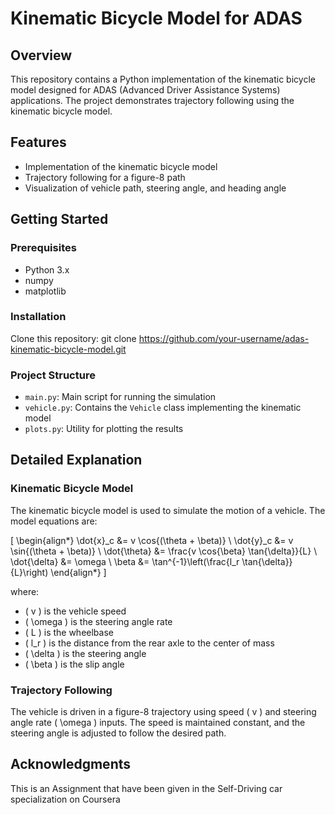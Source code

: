 # Kinematic Bicycle Model for ADAS

## Overview
This repository contains a Python implementation of the kinematic bicycle model designed for ADAS (Advanced Driver Assistance Systems) applications. The project demonstrates trajectory following using the kinematic bicycle model.

## Features
- Implementation of the kinematic bicycle model
- Trajectory following for a figure-8 path
- Visualization of vehicle path, steering angle, and heading angle

## Getting Started

### Prerequisites
- Python 3.x
- numpy
- matplotlib

### Installation
Clone this repository:
git clone https://github.com/your-username/adas-kinematic-bicycle-model.git


### Project Structure
- `main.py`: Main script for running the simulation
- `vehicle.py`: Contains the `Vehicle` class implementing the kinematic model
- `plots.py`: Utility for plotting the results

## Detailed Explanation

### Kinematic Bicycle Model
The kinematic bicycle model is used to simulate the motion of a vehicle. The model equations are:

\[
\begin{align*}
\dot{x}_c &= v \cos{(\theta + \beta)} \\
\dot{y}_c &= v \sin{(\theta + \beta)} \\
\dot{\theta} &= \frac{v \cos{\beta} \tan{\delta}}{L} \\
\dot{\delta} &= \omega \\
\beta &= \tan^{-1}\left(\frac{l_r \tan{\delta}}{L}\right)
\end{align*}
\]

where:
- \( v \) is the vehicle speed
- \( \omega \) is the steering angle rate
- \( L \) is the wheelbase
- \( l_r \) is the distance from the rear axle to the center of mass
- \( \delta \) is the steering angle
- \( \beta \) is the slip angle

### Trajectory Following
The vehicle is driven in a figure-8 trajectory using speed \( v \) and steering angle rate \( \omega \) inputs. The speed is maintained constant, and the steering angle is adjusted to follow the desired path.


## Acknowledgments
This is an Assignment that have been given in the Self-Driving car specialization on Coursera
